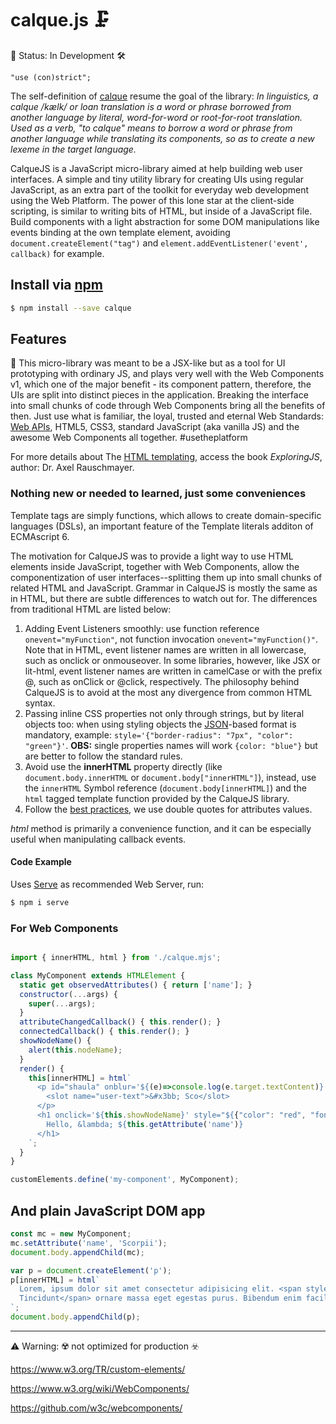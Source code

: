 # calque.js 🗜️

🚧 Status: In Development 🛠️

`"use (con)strict";`

The self-definition of [calque](https://en.wikipedia.org/wiki/Calque) resume the goal of the library: _In linguistics, a calque /kælk/ or loan translation is a word or phrase borrowed from another language by literal, word-for-word or root-for-root translation. Used as a verb, "to calque" means to borrow a word or phrase from another language while translating its components, so as to create a new lexeme in the target language._



CalqueJS is a JavaScript micro-library aimed at help building web user interfaces. A simple and tiny utility library for creating UIs using regular JavaScript, as an extra part of the toolkit for everyday web development using the Web Platform. The power of this lone star at the client-side scripting, is similar to writing bits of HTML, but inside of a JavaScript file. Build components with a light abstraction for some DOM manipulations like events binding at the own template element, avoiding `document.createElement("tag")` and `element.addEventListener('event', callback)` for example.

## Install via [npm](https://npmjs.com)

```sh
$ npm install --save calque
```

## Features

🔧 This micro-library was meant to be a JSX-like but as a tool for UI prototyping with ordinary JS, and plays very well with the Web Components v1, which one of the major benefit - its component pattern, therefore, the UIs are split into distinct pieces in the application. Breaking the interface into small chunks of code through Web Components bring all the benefits of then. Just use what is familiar, the loyal, trusted and eternal Web Standards: [Web APIs](https://developer.mozilla.org/en-US/docs/Web/API), HTML5, CSS3, standard JavaScript (aka vanilla JS) and the awesome Web Components all together. #usetheplatform

For more details about The [HTML templating](http://exploringjs.com/es6/ch_template-literals.html#sec_html-tag-function-implementation), access the book _ExploringJS_, author: Dr. Axel Rauschmayer.

### Nothing new or needed to learned, just some conveniences

Template tags are simply functions, which allows to create domain-specific languages (DSLs), an important feature of the Template literals additon of ECMAscript 6.

The motivation for CalqueJS was to provide a light way to use HTML elements inside JavaScript, together with Web Components, allow the componentization of user interfaces--splitting them up into small chunks of related HTML and JavaScript. Grammar in CalqueJS is mostly the same as in HTML, but there are subtle differences to watch out for. The differences from traditional HTML are listed below:

1. Adding Event Listeners smoothly: use function reference `onevent="myFunction"`, not function invocation `onevent="myFunction()"`. Note that in HTML, event listener names are written in all lowercase, such as onclick or onmouseover. In some libraries, however, like JSX or lit-html, event listener names are written in camelCase or with the prefix @, such as onClick or @click, respectively. The philosophy behind CalqueJS is to avoid at the most any divergence from common HTML syntax.
2. Passing inline CSS properties not only through strings, but by literal objects too: when using styling objects the [JSON](https://www.json.org/)-based format is mandatory, example: `style='{"border-radius": "7px", "color": "green"}'`. **OBS:** single properties names will work `{color: "blue"}` but are better to follow the standard rules.
3. Avoid use the **innerHTML** property directly (like `document.body.innerHTML` or `document.body["innerHTML"]`), instead, use the `innerHTML` Symbol reference (`document.body[innerHTML]`) and the  `html` tagged template function provided by the CalqueJS library.
4. Follow the [best practices](https://google.github.io/styleguide/htmlcssguide.html#HTML_Quotation_Marks), we use double quotes for attributes values.

_html_ method is primarily a convenience function, and it can be especially useful when manipulating callback events.

#### Code Example

Uses [Serve](https://github.com/zeit/serve) as recommended Web Server, run:

```sh
$ npm i serve
```

### For Web Components

```javascript

import { innerHTML, html } from './calque.mjs';

class MyComponent extends HTMLElement {
  static get observedAttributes() { return ['name']; }
  constructor(...args) {
    super(...args);
  }
  attributeChangedCallback() { this.render(); }
  connectedCallback() { this.render(); }
  showNodeName() {
    alert(this.nodeName);
  }
  render() {
    this[innerHTML] = html`
      <p id="shaula" onblur='${(e)=>console.log(e.target.textContent)}' class='par' name="λ" contenteditable>
        <slot name="user-text">&#x3bb; Sco</slot>
      </p>
      <h1 onclick='${this.showNodeName}' style="${{"color": "red", "font-size": "5em"}}">
        Hello, &lambda; ${this.getAttribute('name')}
      </h1>
    `;
  }
}

customElements.define('my-component', MyComponent);

```

## And plain JavaScript DOM app

```js
const mc = new MyComponent;
mc.setAttribute('name', 'Scorpii');
document.body.appendChild(mc);

var p = document.createElement('p');
p[innerHTML] = html`
  Lorem, ipsum dolor sit amet consectetur adipisicing elit. <span style="${{"color": "green"}}">
  Tincidunt</span> ornare massa eget egestas purus. Bibendum enim facilisis gravida neque convallis a. Vitae suscipit tellus mauris a diam maecenas. Ultricies leo integer malesuada nunc vel risus commodo viverra maecenas.
`;
document.body.appendChild(p);

```

---

⚠️ Warning: ☢️ not optimized for production ☣️

https://www.w3.org/TR/custom-elements/

https://www.w3.org/wiki/WebComponents/

https://github.com/w3c/webcomponents/
